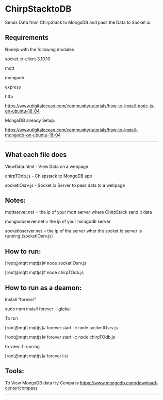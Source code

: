 # ChirpStacktoDB
Sends Data from ChirpStack to MongoDB and pass the Data to Socket.io


Requirements 
--------------------------------------------------------
Nodejs with the following modules

socket.io-client 3.10.10

mqtt

mongodb

express

http


https://www.digitalocean.com/community/tutorials/how-to-install-node-js-on-ubuntu-18-04


MongoDB already Setup.

https://www.digitalocean.com/community/tutorials/how-to-install-mongodb-on-ubuntu-18-04

--------------------------------------------------------

What each file does
----------------------
ViewData.html	- View Data on a webpage 

chirpTOdb.js	- Chispstack to MongoDB app

socketIOsrv.js - Socket.io Server to pass data to a webpage 


Notes:
--------------------
mqttserver.net = the ip of your mqtt server where ChirpStack send it data 

mongodbserver.net = the ip of your mongodb server 

socketioserver.net = the ip of the server wher the socket.io server is running (socketIOsrv.js) 

How to run:
--------------------
[root@mqtt mqttjs]# node socketIOsrv.js

[root@mqtt mqttjs]# node chirpTOdb.js

How to run as a deamon:
--------------------
Install "forever"

sudo npm install forever --global

To run

[root@mqtt mqttjs]# forever start -c node socketIOsrv.js

[root@mqtt mqttjs]# forever start -c node chirpTOdb.js

to view if running

[root@mqtt mqttjs]# forever list

Tools:
--------------------
To View MongoDB data try Compass
https://www.mongodb.com/download-center/compass


------------------------------------------------------------------------------


